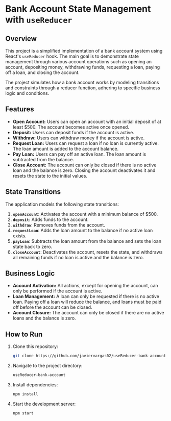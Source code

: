 # Bank Account State Management with `useReducer`

## Overview

This project is a simplified implementation of a bank account system using React's `useReducer` hook. The main goal is to demonstrate state management through various account operations such as opening an account, depositing money, withdrawing funds, requesting a loan, paying off a loan, and closing the account.

The project simulates how a bank account works by modeling transitions and constraints through a reducer function, adhering to specific business logic and conditions.

## Features

- **Open Account:** Users can open an account with an initial deposit of at least $500. The account becomes active once opened.
- **Deposit:** Users can deposit funds if the account is active.
- **Withdraw:** Users can withdraw money if the account is active.
- **Request Loan:** Users can request a loan if no loan is currently active. The loan amount is added to the account balance.
- **Pay Loan:** Users can pay off an active loan. The loan amount is subtracted from the balance.
- **Close Account:** The account can only be closed if there is no active loan and the balance is zero. Closing the account deactivates it and resets the state to the initial values.

## State Transitions

The application models the following state transitions:

1. **`openAccount`**: Activates the account with a minimum balance of $500.
2. **`deposit`**: Adds funds to the account.
3. **`withdraw`**: Removes funds from the account.
4. **`requestLoan`**: Adds the loan amount to the balance if no active loan exists.
5. **`payLoan`**: Subtracts the loan amount from the balance and sets the loan state back to zero.
6. **`closeAccount`**: Deactivates the account, resets the state, and withdraws all remaining funds if no loan is active and the balance is zero.

## Business Logic

- **Account Activation:** All actions, except for opening the account, can only be performed if the account is active.
- **Loan Management:** A loan can only be requested if there is no active loan. Paying off a loan will reduce the balance, and loans must be paid off before the account can be closed.
- **Account Closure:** The account can only be closed if there are no active loans and the balance is zero.

## How to Run

1. Clone this repository:

   ```bash
   git clone https://github.com/javiervargas02/useReducer-bank-account.git
   ```

2. Navigate to the project directory:

   ```bash
   useReducer-bank-account
   ```

3. Install dependencies:

   ```bash
   npm install
   ```

4. Start the development server:
   ```bash
   npm start
   ```
